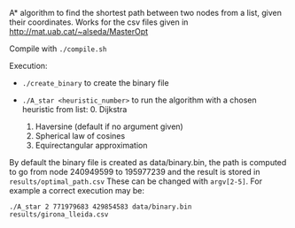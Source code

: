 A\* algorithm to find the shortest path between two nodes from a list, given their coordinates.
Works for the csv files given in http://mat.uab.cat/~alseda/MasterOpt

Compile with ```./compile.sh```

Execution:

+ ```./create_binary``` to create the binary file

+ ```./A_star <heuristic_number>``` to run the algorithm with a chosen heuristic from list:
    0. Dijkstra
    1. Haversine (default if no argument given)
    2. Spherical law of cosines
    3. Equirectangular approximation

By default the binary file is created as data/binary.bin, the path is computed to go from node 240949599 to 195977239 and the result is stored in ```results/optimal_path.csv```
These can be changed with ```argv[2-5]```. For example a correct execution may be:

```./A_star 2 771979683 429854583 data/binary.bin results/girona_lleida.csv```
